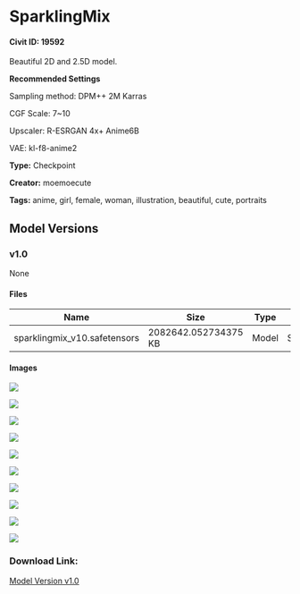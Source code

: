 # SparklingMix

#### Civit ID: 19592

<p>Beautiful 2D and 2.5D model.</p><p></p><p><strong>Recommended Settings</strong></p><p>Sampling method: DPM++ 2M Karras</p><p>CGF Scale: 7~10</p><p>Upscaler: R-ESRGAN 4x+ Anime6B</p><p>VAE: kl-f8-anime2</p>

**Type:** Checkpoint

**Creator:** moemoecute

**Tags:** anime, girl, female, woman, illustration, beautiful, cute, portraits

## Model Versions

### v1.0

None

#### Files

| Name | Size | Type | Format | Download Url | AutoV1 | AutoV2 | SHA256 | CRC32 | BLAKE3 |
| --- | --- | --- | --- | --- | --- | --- | --- | --- | --- |
| sparklingmix_v10.safetensors | 2082642.052734375 KB | Model | SafeTensor | https://civitai.com/api/download/models/23256 | 23ABCE04 | 7DDA7054E5 | 7DDA7054E525AE4BFD1275495CAAC460A36339F02F078B71ED8EC432031CE090 | 73D5ADD9 | 85D2DA45E553BB65720A0C61A347596CCECDE00183438BD8FD21F5AAD66BB458 |

#### Images

<p><img src="https://image.civitai.com/xG1nkqKTMzGDvpLrqFT7WA/dfbc7ae3-6731-4b77-a434-87eec6aa3600/width=450/252047.jpeg" /></p>

<p><img src="https://image.civitai.com/xG1nkqKTMzGDvpLrqFT7WA/62b5b08a-2146-488b-955d-886f88ef8000/width=450/252095.jpeg" /></p>

<p><img src="https://image.civitai.com/xG1nkqKTMzGDvpLrqFT7WA/347b3b2b-a7e7-41a6-4a73-4fe5a43e0100/width=450/252059.jpeg" /></p>

<p><img src="https://image.civitai.com/xG1nkqKTMzGDvpLrqFT7WA/503fef5f-ecb2-45f6-5ecc-3b61beacb700/width=450/252058.jpeg" /></p>

<p><img src="https://image.civitai.com/xG1nkqKTMzGDvpLrqFT7WA/0dd0e352-dc06-4dc1-5f9e-1b4c13a1d800/width=450/252057.jpeg" /></p>

<p><img src="https://image.civitai.com/xG1nkqKTMzGDvpLrqFT7WA/05b17d33-8c6b-4a3c-2f43-5b10c8e53400/width=450/252056.jpeg" /></p>

<p><img src="https://image.civitai.com/xG1nkqKTMzGDvpLrqFT7WA/174b5e9e-4987-4f10-ce00-d8e400c13000/width=450/252055.jpeg" /></p>

<p><img src="https://image.civitai.com/xG1nkqKTMzGDvpLrqFT7WA/0361d2b2-f9a6-4918-dd35-e3a891ce7500/width=450/252054.jpeg" /></p>

<p><img src="https://image.civitai.com/xG1nkqKTMzGDvpLrqFT7WA/ac5353c8-ce41-4374-4f29-6ed76bc46700/width=450/252053.jpeg" /></p>

<p><img src="https://image.civitai.com/xG1nkqKTMzGDvpLrqFT7WA/ebf0f457-3eff-48cb-267e-9f5a601de700/width=450/252052.jpeg" /></p>

### Download Link:

[Model Version v1.0](https://civitai.com/api/download/models/23256)


